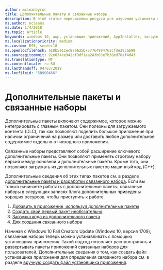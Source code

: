 ```yaml
---
author: mcleanbyron
title: Дополнительные пакеты и связанные наборы
description: В этой статье перечислены ресурсы для изучения установки связанных наборов с помощью установщика приложения.
ms.author: mcleans
ms.date: 1/4/2018
ms.topic: article
keywords: windows 10, uwp, установщик приложений, AppInstaller, загрузка неопубликованных приложений, связанный набор, дополнительные пакеты
ms.localizationpriority: medium
ms.custom: RS5, seodec18
ms.openlocfilehash: a18b5e11ec87e625b757764994762cf0e29cab99
ms.sourcegitcommit: 92e034ce942cf3df1ea243b03e7b38ed78af4d43
ms.translationtype: MT
ms.contentlocale: ru-RU
ms.lasthandoff: 04/03/2019
ms.locfileid: "58900466"
---
```

# <a name="optional-packages-and-related-sets"></a>Дополнительные пакеты и связанные наборы

Дополнительные пакеты включают содержимое, которое можно интегрировать с главным пакетом. Они полезны для загружаемого контента (DLC), так как позволяют поделить большое приложение при наличии ограничений на размер или доставить любое дополнительное содержимое отдельно от исходного приложения.

Связанные наборы представляют собой расширение ключевого дополнительные пакеты. Они позволяют применять строгому набору версий между основной и дополнительные пакеты. Кроме того, они позволяют загружать из дополнительных пакетов машинный код (C++).

Дополнительные сведения об этих типах пакетов см. в разделе [дополнительные пакеты и разработки связанного набора](https://docs.microsoft.com/windows/uwp/packaging/optional-packages). Если вы только начинаете работать с дополнительные пакеты, связанные наборы в следующих записях блога дополнительных приведены хороших ресурсов, чтобы приступить к работе.

1.  [Добавить в приложение, используя дополнительные пакеты](https://blogs.msdn.microsoft.com/appinstaller/2017/04/05/uwpoptionalpackages/)
2.  [Создать свой первый пакет необязательно](https://blogs.msdn.microsoft.com/appinstaller/2017/05/09/build-your-first-optional-package/)
3.  [Загрузка кода из дополнительного пакета](https://blogs.msdn.microsoft.com/appinstaller/2017/05/11/loading-code-from-an-optional-package/)
4.  [Для создания связанного набора](https://blogs.msdn.microsoft.com/appinstaller/2017/05/12/tooling-to-create-a-related-set/)

Начиная с Windows 10 Fall Creators Update (Windows 10, версия 1709), связанные наборы теперь можно устанавливать с помощью установщика приложения. Такой подход позволяет распространять и развертывать пакеты приложений связанных наборов для пользователей. Дополнительные сведения о том, как создать файл установщика приложения для определения связанного набора см. в разделе [вручную создать файл установщика приложения](how-to-create-appinstaller-file.md).
